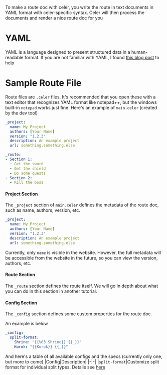 To make a route doc with celer, you write the route in text documents in YAML format with celer-specific syntax. Celer will then process the documents and render a nice route doc for you
# YAML
YAML is a language designed to present structured data in a human-readable format. If you are not familiar with YAML, I found [this blog post](http://thomasloven.com/blog/2018/08/YAML-For-Nonprogrammers/) to help

# Sample Route File
Route files are `.celer` files. It's recommended that you open these with a text editor that recognizes YAML format like notepad++, but the windows built-in `notepad` works just fine. Here's an example of `main.celer` (created by the dev tool)

```yaml
_project: 
  name: My Project
  authors: [Your Name]
  version: "1.2.3"
  description: An example project
  url: something.something.else

_route:
- Section 1:
  - Get the sword
  - Get the shield
  - Do some quests
- Section 2:
  - Kill the boss
```
#### Project Section
The `_project` section of `main.celer` defines the metadata of the route doc, such as name, authors, version, etc.
```yaml
_project: 
  name: My Project
  authors: [Your Name]
  version: "1.2.3"
  description: An example project
  url: something.something.else
```
Currently, only `name` is visible in the website. However, the full metadata will be accessible from the website in the future, so you can view the version, authors, etc.

#### Route Section
The `_route` section defines the route itself. We will go in depth about what you can do in this section in another tutorial.

#### Config Section
The `_config` section defines some custom properties for the route doc.

An example is below
```yaml
_config:
  split-format:
    Shrine: "{{%03 Shrine}} {{_}}"
    Korok: "{{Korok}} {{_}}"
```

And here's a table of all available configs and the specs (currently only one, but more to come)
|Config|Description|
|-|-|
|`split-format`|Customize split format for individual split types. Details see [here](../WebApp/Customize%20Split%20Format%20and%20Export%20Splits.md)
